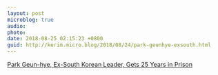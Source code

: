 ```yaml
---
layout: post
microblog: true
audio: 
photo: 
date: 2018-08-25 02:15:23 +0800
guid: http://kerim.micro.blog/2018/08/24/park-geunhye-exsouth.html
---
```

[Park Geun-hye, Ex-South Korean Leader, Gets 25 Years in Prison](https://www.nytimes.com/2018/08/24/world/asia/park-geun-hye-sentenced-south-korea.html)
